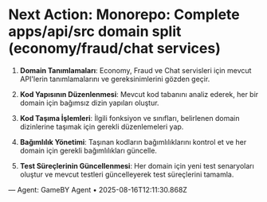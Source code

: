 # Next Action: Monorepo: Complete apps/api/src domain split (economy/fraud/chat services)

1. **Domain Tanımlamaları**: Economy, Fraud ve Chat servisleri için mevcut API'lerin tanımlamalarını ve gereksinimlerini gözden geçir.

2. **Kod Yapısının Düzenlenmesi**: Mevcut kod tabanını analiz ederek, her bir domain için bağımsız dizin yapıları oluştur.

3. **Kod Taşıma İşlemleri**: İlgili fonksiyon ve sınıfları, belirlenen domain dizinlerine taşımak için gerekli düzenlemeleri yap.

4. **Bağımlılık Yönetimi**: Taşınan kodların bağımlılıklarını kontrol et ve her domain için gerekli bağımlılıkları güncelle.

5. **Test Süreçlerinin Güncellenmesi**: Her domain için yeni test senaryoları oluştur ve mevcut testleri güncelleyerek test süreçlerini tamamla.

— Agent: GameBY Agent • 2025-08-16T12:11:30.868Z
